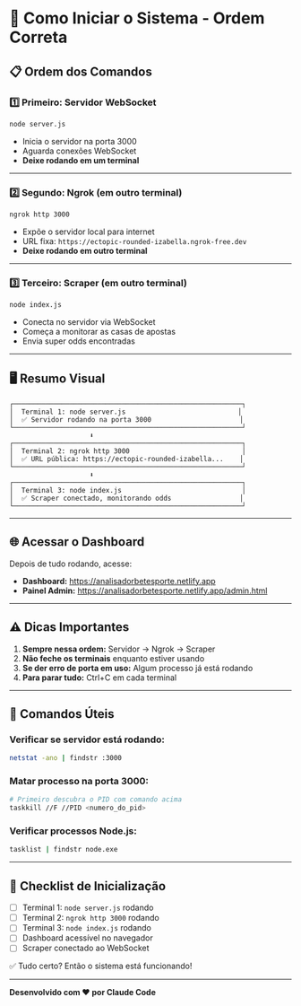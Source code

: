 # 🚀 Como Iniciar o Sistema - Ordem Correta

## 📋 Ordem dos Comandos

### **1️⃣ Primeiro: Servidor WebSocket**
```bash
node server.js
```
- Inicia o servidor na porta 3000
- Aguarda conexões WebSocket
- **Deixe rodando em um terminal**

---

### **2️⃣ Segundo: Ngrok (em outro terminal)**
```bash
ngrok http 3000
```
- Expõe o servidor local para internet
- URL fixa: `https://ectopic-rounded-izabella.ngrok-free.dev`
- **Deixe rodando em outro terminal**

---

### **3️⃣ Terceiro: Scraper (em outro terminal)**
```bash
node index.js
```
- Conecta no servidor via WebSocket
- Começa a monitorar as casas de apostas
- Envia super odds encontradas

---

## 🖥️ Resumo Visual

```
┌─────────────────────────────────────────────────────────┐
│  Terminal 1: node server.js                            │
│  ✅ Servidor rodando na porta 3000                      │
└─────────────────────────────────────────────────────────┘
                    ⬇️
┌─────────────────────────────────────────────────────────┐
│  Terminal 2: ngrok http 3000                            │
│  ✅ URL pública: https://ectopic-rounded-izabella...    │
└─────────────────────────────────────────────────────────┘
                    ⬇️
┌─────────────────────────────────────────────────────────┐
│  Terminal 3: node index.js                              │
│  ✅ Scraper conectado, monitorando odds                 │
└─────────────────────────────────────────────────────────┘
```

---

## 🌐 Acessar o Dashboard

Depois de tudo rodando, acesse:
- **Dashboard:** https://analisadorbetesporte.netlify.app
- **Painel Admin:** https://analisadorbetesporte.netlify.app/admin.html

---

## ⚠️ Dicas Importantes

1. **Sempre nessa ordem:** Servidor → Ngrok → Scraper
2. **Não feche os terminais** enquanto estiver usando
3. **Se der erro de porta em uso:** Algum processo já está rodando
4. **Para parar tudo:** Ctrl+C em cada terminal

---

## 🔧 Comandos Úteis

### Verificar se servidor está rodando:
```bash
netstat -ano | findstr :3000
```

### Matar processo na porta 3000:
```bash
# Primeiro descubra o PID com comando acima
taskkill //F //PID <numero_do_pid>
```

### Verificar processos Node.js:
```bash
tasklist | findstr node.exe
```

---

## 🎯 Checklist de Inicialização

- [ ] Terminal 1: `node server.js` rodando
- [ ] Terminal 2: `ngrok http 3000` rodando
- [ ] Terminal 3: `node index.js` rodando
- [ ] Dashboard acessível no navegador
- [ ] Scraper conectado ao WebSocket

✅ Tudo certo? Então o sistema está funcionando!

---

**Desenvolvido com ❤️ por Claude Code**
